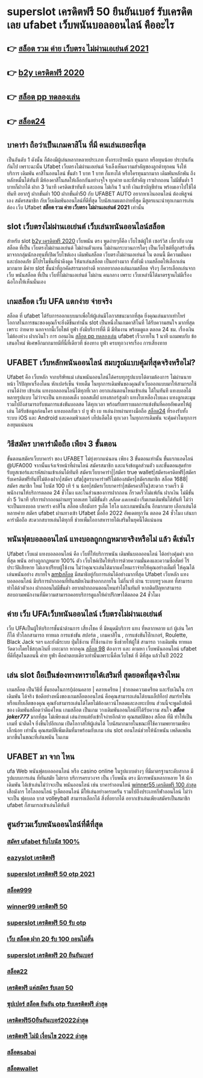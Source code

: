 # superslot เครดิตฟรี 50 ยืนยันเบอร์ รับเครดิต เลย  ufabet  เว็บพนันบอลออนไลน์  คืออะไร 

## 👉 [สล็อต รวม ค่าย เว็บตรง ไม่ผ่านเอเย่นต์ 2021](https://www.ufaeat.com/register/)
## 👉 [b2y เครดิตฟรี 2020](https://www.ufaeat.com/credit-free-50/)
## 👉 [สล็อต pp ทดลองเล่น](https://www.ufaeat.com/)
## 👉 [สล็อต24](https://www.ufaeat.com/ทางเข้ายูฟ่าเบท-ufabet/)

##  บาคาร่า ถือว่าเป็นเกมคาสิโน ที่มี  คนเล่นเยอะที่สุด 

เป็นอันดับ 1 ดังนั้น  ก็ต้องมีผู้เล่นหลากหลายประเภท ทั้งกระเป๋าหนัก ทุนมาก หรือทุนน้อย ประปนกันกันไป เพราะฉะนั้น Ufabet เว็บตรงไม่ผ่านเอเย่นต์  จึงเล็งเห็นความสำคัญของลูกค้าทุกคน จึงให้บริการ เดิมพัน คาสิโนออนไลน์ ขั้นต่ํา 1 บาท 1 บาท ก็แทงได้ หรือใครทุนมากมาก เดิมพันหลักพัน ถึงหลักหมื่นได้ทันที มีห้องคาสิโนสดให้เลือกกันอย่างจุใจ ทุกค่าย และที่สำคัญ เราฝากถอน ไม่มีขั้นต่ำ 1 บาทก็ฝากได้ ฝาก 3 วินาที เครดิตเข้าทันที และถอน ไม่เกิน 1 นาที เงินเข้าบัญชีท่าน พร้อมเอาไปใช้ได้ทันที อยากรู้  ฝากขั้นต่ำ 100 ฝากขั้นต่ำ50 กับ UFABET AUTO อยากหาเงินออนไลน์ ต้องพิสูจน์เอง สมัครสมาชิก กับเว็บเดิมพันออนไลน์ที่ดีที่สุด โบนัสเกมแตกง่ายที่สุด มีสูตรแนะนำทุกเกมการเล่น ต้อง  เว็บ Ufabet **สล็อต รวม ค่าย เว็บตรง ไม่ผ่านเอเย่นต์ 2021**  เท่านั้น

##  slot เว็บตรงไม่ผ่านเอเย่นต์    เว็บเล่นพนันออนไลน์สล็อต 

สำหรับ slot [b2y เครดิตฟรี 2020](https://www.ufaeat.com/)   เว็บพนัน ตรง   พูดง่ายๆก็คือ เว็บไซต์ผู้ให้ เซอร์วิส เกี่ยวกับ เกมสล็อต ที่เป็น เว็บตรงไม่ผ่านเอเย่นต์   ไม่ผ่านตัวแทน  ไม่ผ่านกระบวนการใดๆ เป็นเว็บไซต์ที่ถูกสร้างขึ้นมาจากกลุ่มนักลงทุนที่เปิดเว็บไซต์เอง  เดิมพันสล็อต เว็บตรงไม่ผ่านเอเย่นต์  ใน ตอนนี้ มีความมั่นคงและปลอดภัย มีโปรโมชั่นที่น่าดึงดูด ให้มาเล่นสล็อต เป็นอย่างมาก ทั้งยังมี เกมสล็อตให้เลือกเล่นมากมาย มีค่าย slot ชั้นนำที่ถูกคัดสรรมาอย่างดี หากอยากลองเล่นเกมสล็อต จริงๆ ก็ควรเลือกเล่นจากเว็บ พนันสล็อต ที่เป็น  เว็บที่ไม่ผ่านเอเย่นต์ ไม่ผ่าน คนกลาง  เพราะ เว็บเหล่านี้ได้มาตรฐานไม่มีเรื่องฉ้อโกงให้เห็นนั่นเอง


##  เกมสล็อต เว็บ UFA แตกง่าย จ่ายจริง

สล็อต ที่  ufabet   ได้รับการออกแบบมาเพื่อให้ผู้เล่นมีโอกาสชนะมากที่สุด ยิ่งคุณเล่นมากเท่าไหร่ โอกาสในการชนะของคุณก็จะยิ่งดีขึ้นเท่านั้น  slot เป็นหนึ่งในเกมคาสิโนที่  ได้รับความสนใจ มากที่สุดเพราะ ง่ายดาย นอกจากนี้เว็บไชต์  ยูฟ่า ยังมีบริการที่ดี มี มีทีมงาน พร้อมดูแล ตลอด 24 ชม.   เรื่องเงินไม่ต้องห่วง ฝากเงินไว   การ ถอนเงิน [สล็อต pp ทดลองเล่น](https://www.ufaeat.com/ทางเข้ายูฟ่าเบท-ufabet/) ufabet เร็วภายใน 1 นาที แถมพบกับ ข้อเสนอใหม่ พิเศษอีกมากมายมีที่นี้ที่เดียวที่ ช่องทาง ยูฟ่า  ครบทุกวงจรเรื่อง การเสี่ยงทาย


## UFABET เว็บหลักพนันออนไลน์ สมบรูณ์แบบคุ้มที่สุดจริงหรือไม่?

Ufabet  คือ  เว็บหลัก  จากบริษัทแม่ เล่นพนันออนไลน์ได้ครบทุกรูปแบบได้ตามต้องการ ไม่ผ่านนายหน้า ไร้ปัญหาเรื่องโดน หักเปอร์เซ็น จ่ายเต็ม ในทุกการเดิมพันของคุณตัวเว็บออกแบบมาให้สามารถใช้งานได้ง่าย เข้าเล่น แทงบอลออนไลน์ได้ทุกที่เวลา อยากเล่นตอนไหนเข้าเล่น ได้ในทันที แทงบอลได้หลายรูปแบบ ไม่ว่าจะเป็น แทงบอลเต็ง บอลสเต็ป แทงสกอร์สูงต่ำ แทงใบเหลืองใบแดง แทงลูกเตะมุม รวมไปถึงสามารถรับชมการแข่งขันบอลสด ได้ทุกเวลา  พร้อมรับทราบผลการแข่งขันที่คอยอัพเดทให้ผู้เล่น  ได้รับข้อมูลก่อนใคร แทงบอลกับเว ป ยู ฟ่า เบ ทเล่นง่ายผ่านทางมือถือ [สล็อต24](https://www.ufaeat.com/register/) ที่รองรับทั้งระบบ iOS และ Android และคอมพิวเตอร์ เท็ปแล็ตได้ ทุกเวลา ในทุกการเดิมพัน จะคุ้มค่าในทุกการลงทุนแน่นอน


## วิธีสมัคร บาคาร่ามือถือ เพียง 3 ขั้นตอน

ขั้นตอนสมัครเว็บบาคาร่า ของ UFABET ไม่ยุ่งยากแน่นอน เพียง 3 ขั้นตอนเท่านั้น ขั้นแรกแอดไลน์ @UFA000 จากนั้นแจ้งเจ้าหน้าที่ผ่านไลน์ สมัครสมาชิก และแจ้งข้อมูลส่วนตัว และขั้นตอนสุดท้าย รับยูสเซอร์และรหัสผ่านเข้าเล่นได้ทันที สมัครเว็บบาคาร่า||สมัคร true wallet|สมัครเครดิตฟรี|สมัครรับเครดิตฟรีทันทีไม่ต้องฝาก|สมัคร ufa|สูตรบาคาร่าฟรีไม่ต้องสมัคร|สมัครสมาชิก สล็อต 1688|สมัคร สมาชิก ใหม่ โบนัส 100 เทิ ร์ น น้อย|สมัครเว็บบาคาร่า|สมัครคาสิโน}สะดวก รวดเร็ว มีพนักงานให้บริการตลอด 24 ชั่วโมง และในส่วนของการฝากถอน ก็รวดเร็วไม่แพ้กัน ฝากเงิน ไม่มีขั้นต่ำ 5 วินาที  บริการฝากถอนผ่านทรูวอลเลท ไม่มีขั้นต่ำ *สล็อต แตกหนัก*  เริ่มเกมเดิมพันได้ทันที ไม่ว่าจะเป็นแทงบอล บาคาร่า คาสิโน สล็อต เสือมังกร รูเล็ต ไฮโล และเกมพนันอื่น อีกมากมาย เลือกเล่นได้หลายค่าย  สมัคร ufabet ผ่านทางเข้า Ufabet มือถือ 2022 อัพเดตทุกวัน ตลอด 24 ชั่วโมง เล่นบาคาร่ามือถือ สะดวกสบายเล่นได้ทุกที่ ช่วยเพิ่มโอกาสหารายได้เสริมในยุคนี้ได้แน่นอน



##  พนันฟุตบอลออนไลน์   แทงบอลถูกกฏหมายจริงหรือไม่ แล้ว ดีเช่นไร

 Ufabet เว็บแม่  แทงบอลออนไลน์  คือ เว็บที่ให้บริการพนัน เดิมพันบอลออนไลน์ ได้อย่างคุ้มค่า  มากที่สุด  พนัน อย่างถูกกฏหมาย 100% ตัว เว็บไซค์เปิดให้บริการด้วยความมั่นคงและความซื่อสัตย์ ไร้ประวัติเสียหาย ไม่เอาเปรียบผู้ใช้งาน ไม่ว่าคุณจะเล่นได้มากแค่ไหนเราจ่ายให้คุณอย่างเต็มที่ ให้คุณได้เล่นพนันอย่าง สบายใจ [ambสล็อต](https://www.ufaeat.com/regis-ufabet-master-free/)  มีสมาธิอยู่กับการเล่นได้อย่างมากที่สุด  Ufabet เว็บหลัก  แทงบอลออนไลน์ มีบริการฝากถอนที่ทันสมัยเงินเข้าอกกภายใน ไม่กี่นาที  ผ่าน ระบบทรูวอเลท ที่สามารถทำได้ด้วตัวเอง  ฝากถอนไม่มีขั้นต่ำ  อยากฝากถอนตอนไหนทำได้ในทันที หากติดปัญหาสามารถสอบถามพนักงานที่มีความสามารถคอยบริการดูแลให้คำปรึกษาได้ตลอด 24 ชั่วโมง

## ค่าย เว็บ UFAเว็บพนันออนไลน์ เว็บตรงไม่ผ่านเอเย่นต์  

เว็บ UFAเป็นผู้ให้บริการชั้นนำด้านการ เสี่ยงโชค ที่ มีหมุดมีบริการ แทง ที่หลากหลาย แก่ ผู้เล่น  ใครก็ได้ ทั่วโลกสามารถ   ทายผล การแข่งขัน สปอร์ต , เกมคาสิโน , การแข่งขันโป๊กเกอร์,  Roulette,  Black Jack ฯลฯ และยังมีระบบ  ปุ่มใช้งาน ที่ใช้งานง่าย ซึ่งช่วยให้ผู้ใช้ สามารถ วางเดิมพัน ทายผล วัดดวงโดยใช้สกุลเงินที่ เยอะมาก หากคุณ [สล็อต 98](https://www.ufaeat.com/) ต้องการ  และ  ตามหา  เว็บพนันออนไลน์ ufabet  ที่ดีที่สุดในตอนนี้ ค่าย  ยูฟ่า คือคำตอบเดียวเท่านั้นเพราะนี้คือเว็บไชต์ ที่ ดีที่สุด แล้วในปี 2022


## เล่น slot ถือเป็นช่องทางหารายได้เสริมที่ สุดยอดที่สุดจริงไหม

เกมสล็อต เป็นวิธีที่ ชั้นยอดในการ{ผ่อนคลาย | คลายเครียด | ช่วยลดความเครียด และรับเงินใน การเดิมพัน ได้จริง ข้อดีอย่างหนึ่งของเกมสล็อตออนไลน์ คือคุณสามารถเล่นได้บนแล็ปท็อป สมาร์ทโฟน หรือแท็บเล็ตของคุณ คุณยังสามารถเล่นได้โดยไม่ต้องดาวน์โหลดและลงทะเบียน ส่วนนี้จะพูดถึงข้อดีของ เดิมพันสล็อตว่าดีแค่ไหน เกมสล็อต เป็นเกม  วางเดิมพันออนไลน์ที่ได้รับความ สนใจ ***สล็อต joker777*** มากที่สุด ไม่เพียงแต่ เล่นง่ายแต่ยังเข้าใจง่ายอีกด้วย คุณสมบัติของ สล็อต ที่มี ทำให้เป็นเกมที่ น่าติดใจ ยิ่งขึ้นไปอีกเกม เปิดโอกาสให้ผู้เล่นได้ โบนัสมากมายในขณะที่ใช้ความพยายามเพียง เล็กน้อย เท่านั้น คุณสมบัติเพิ่มเติมที่มาพร้อมกับเกม เล่น slot ออนไลน์ช่วยให้นักพนัน เพลิดเพลินมากขึ้นในขณะที่เล่นพนัน ในเกม


## UFABET มา จาก ไหน

 ufa Web พนันฟุตบอลออนไลน์     หรือ  casino online   ในรูปแบบต่างๆ   ที่มีมาตรฐานระดับสากล มีรูปแบบการเล่น   ที่ทันสมัย    ไม่ยาก บริการครบวงจร    เป็น   เว็บพนัน ตรง    มีการพนันหลากหลาย   ให้ นักเดิมพัน  ได้เข้าเล่นไม่ว่าจะเป็น  พนันออนไลน์   เช่น  บาคาร่าออนไลน์ [winner55 เครดิตฟรี 100 ล่าสุด](https://www.ufaeat.com/ufabet-master-login/)   เสือมังกร ไฮโลออนไลน์   รูเล็ตออนไลน์   มีให้เล่นอย่างครบครัน   รวมไปถึงประเภทกีฬาออนไลน์   ไม่ว่าจะเป็น ฟุตบอล    บาส    volleyball
  สามารถเลือกได้  สิ่งที่อยากได้ อยากเข้าเล่นเพียงสมัครเป็นสมาชิก    ufabet  ก็สามารถเข้าเล่นได้ทันที


## ศูนย์รวมเว็บพนันออนไลน์ที่ดีที่สุด

### [สมัคร ufabet รับโบนัส 100%](https://atom.io/themes/UFAEAT%20ทางเข้า%20เว็บตรง%20UFABET%20เครดิตฟรี%20wowslot%20ล่าสุด%20008%20สล็อต%20สมัครฟรี%20ฟรีเครดิต%20100%)
### [eazyslot เครดิตฟรี](https://atom.io/themes/UFAEAT%20ทางเข้า%20เว็บตรง%20UFABET%20เข้า%20สู่ระบบ%20สล็อต%20666%20008%20สล็อต%20สมัครฟรี%20ฟรีเครดิต%20100%)
### [superslot เครดิตฟรี 50 otp 2021](https://atom.io/themes/UFAEAT%20ทางเข้า%20เว็บตรง%20UFABET%20ซอมบี้%20สล็อต%20008%20สล็อต%20สมัครฟรี%20ฟรีเครดิต%20100%)
### [สล็อต999](https://atom.io/themes/UFAEAT%20ทางเข้า%20เว็บตรง%20UFABET%20pxj%20เครดิตฟรี%2058%20008%20สล็อต%20สมัครฟรี%20ฟรีเครดิต%20100%)
### [winner99 เครดิตฟรี 50](https://atom.io/themes/UFAEAT%20ทางเข้า%20เว็บตรง%20UFABET%20ทดลองเล่น%20สล็อตpg%20008%20สล็อต%20สมัครฟรี%20ฟรีเครดิต%20100%)
### [superslot เครดิตฟรี 50 รับ otp](https://atom.io/themes/UFAEAT%20ทางเข้า%20เว็บตรง%20UFABET%20สล็อต%20โอน%20ผ่าน%20วอ%20เลท%20ไม่มีขั้นต่ํา%20008%20สล็อต%20สมัครฟรี%20ฟรีเครดิต%20100%)
### [เว็บ สล็อต ฝาก 20 รับ 100 ถอนไม่อั้น](https://atom.io/themes/UFAEAT%20ทางเข้า%20เว็บตรง%20UFABET%20sagame888%20เครดิตฟรี%20008%20สล็อต%20สมัครฟรี%20ฟรีเครดิต%20100%)
### [superslot เครดิตฟรี 20 ยืนยันเบอร์](https://atom.io/themes/UFAEAT%20ทางเข้า%20เว็บตรง%20UFABET%20winner55%20เครดิตฟรี%2050%20008%20สล็อต%20สมัครฟรี%20ฟรีเครดิต%20100%)
### [สล็อต22](https://atom.io/themes/UFAEAT%20ทางเข้า%20เว็บตรง%20UFABET%20m98%20เครดิตฟรี98บาท%20008%20สล็อต%20สมัครฟรี%20ฟรีเครดิต%20100%)
### [เครดิตฟรี แค่สมัคร รับเลย 50](https://atom.io/themes/UFAEAT%20ทางเข้า%20เว็บตรง%20UFABET%20สล็อต%2066%20008%20สล็อต%20สมัครฟรี%20ฟรีเครดิต%20100%)
### [ซุปเปอร์ สล็อต ยืนยัน otp รับเครดิตฟรี ล่าสุด](https://atom.io/themes/UFAEAT%20ทางเข้า%20เว็บตรง%20UFABET%20789สล็อต%20008%20สล็อต%20สมัครฟรี%20ฟรีเครดิต%20100%)
### [เครดิตฟรี50ยืนยันเบอร์2022ล่าสุด](https://atom.io/themes/UFAEAT%20ทางเข้า%20เว็บตรง%20UFABET%20สล็อต89%20008%20สล็อต%20สมัครฟรี%20ฟรีเครดิต%20100%)
### [เครดิตฟรี ไม่มี เงื่อนไข 2022 ล่าสุด](https://atom.io/themes/UFAEAT%20ทางเข้า%20เว็บตรง%20UFABET%20เว็บ%20สล็อต%20ต่างประเทศ%20อเมริกา%20008%20สล็อต%20สมัครฟรี%20ฟรีเครดิต%20100%)
### [สล็อตsabai](https://atom.io/themes/UFAEAT%20ทางเข้า%20เว็บตรง%20UFABET%20คาสิโนออนไลน์%20สล็อต%20008%20สล็อต%20สมัครฟรี%20ฟรีเครดิต%20100%)
### [สล็อตwallet](https://atom.io/themes/UFAEAT%20ทางเข้า%20เว็บตรง%20UFABET%20เครดิตฟรี50%20mega168%20008%20สล็อต%20สมัครฟรี%20ฟรีเครดิต%20100%)